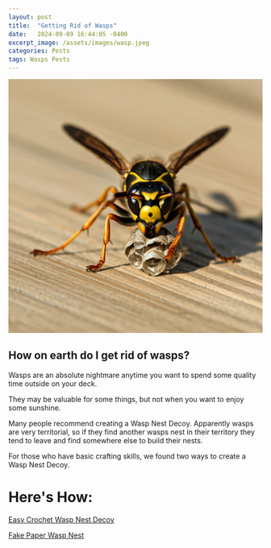 ```yaml
---
layout: post
title:  "Getting Rid of Wasps"
date:   2024-09-09 16:44:05 -0400
excerpt_image: /assets/images/wasp.jpeg
categories: Pests
tags: Wasps Pests
---
```


<img src="/assets/images/wasp.jpeg">

## How on earth do I get rid of wasps?

Wasps are an absolute nightmare anytime you want to spend some quality time outside on your deck.

They may be valuable for some things, but not when you want to enjoy some sunshine.

Many people recommend creating a Wasp Nest Decoy.
Apparently wasps are very territorial, so if they find another wasps nest in their territory they tend to leave and find somewhere else to build their nests.

For those who have basic crafting skills, we found two ways to create a Wasp Nest Decoy.

# Here's How:
[Easy Crochet Wasp Nest Decoy](https://www.myunentitledlife.com/2021/04/easy-diy-crochet-wasp-nest-decoy.html)

[Fake Paper Wasp Nest](https://www.thespruce.com/how-to-make-a-fake-wasp-nest-deterrent-8699917)

